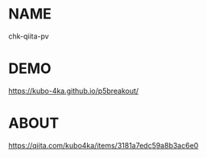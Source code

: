 # NAME
chk-qiita-pv

# DEMO
https://kubo-4ka.github.io/p5breakout/

# ABOUT
https://qiita.com/kubo4ka/items/3181a7edc59a8b3ac6e0
